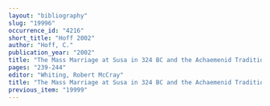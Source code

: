 ```yaml
---
layout: "bibliography"
slug: "19996"
occurrence_id: "4216"
short_title: "Hoff 2002"
author: "Hoff, C."
publication_year: "2002"
title: "The Mass Marriage at Susa in 324 BC and the Achaemenid Tradition"
pages: "239-244"
editor: "Whiting, Robert McCray"
title: "The Mass Marriage at Susa in 324 BC and the Achaemenid Tradition"
previous_item: "19999"
---
```

